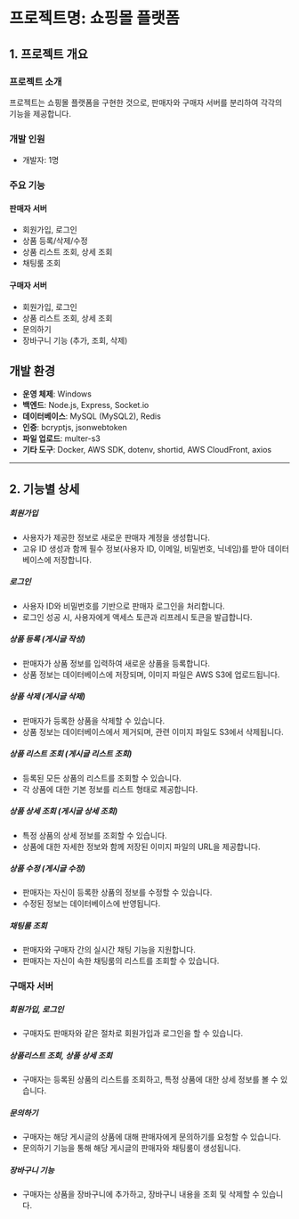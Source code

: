 # 프로젝트명: 쇼핑몰 플랫폼

## 1. 프로젝트 개요

### 프로젝트 소개
프로젝트는 쇼핑몰 플랫폼을 구현한 것으로, 판매자와 구매자 서버를 분리하여 각각의 기능을 제공합니다.

### 개발 인원
- 개발자: 1명

### 주요 기능
#### 판매자 서버
- 회원가입, 로그인
- 상품 등록/삭제/수정
- 상품 리스트 조회, 상세 조회
- 채팅룸 조회

#### 구매자 서버
- 회원가입, 로그인
- 상품 리스트 조회, 상세 조회
- 문의하기
- 장바구니 기능 (추가, 조회, 삭제)

## 개발 환경

- **운영 체제**: Windows
- **백엔드**: Node.js, Express, Socket.io
- **데이터베이스**: MySQL (MySQL2), Redis
- **인증**: bcryptjs, jsonwebtoken
- **파일 업로드**: multer-s3
- **기타 도구**: Docker, AWS SDK, dotenv, shortid, AWS CloudFront, axios
  
<hr>

## 2. 기능별 상세

##### 회원가입
- 사용자가 제공한 정보로 새로운 판매자 계정을 생성합니다.
- 고유 ID 생성과 함께 필수 정보(사용자 ID, 이메일, 비밀번호, 닉네임)를 받아 데이터베이스에 저장합니다.

##### 로그인
- 사용자 ID와 비밀번호를 기반으로 판매자 로그인을 처리합니다.
- 로그인 성공 시, 사용자에게 액세스 토큰과 리프레시 토큰을 발급합니다.

##### 상품 등록 (게시글 작성)
- 판매자가 상품 정보를 입력하여 새로운 상품을 등록합니다.
- 상품 정보는 데이터베이스에 저장되며, 이미지 파일은 AWS S3에 업로드됩니다.

##### 상품 삭제 (게시글 삭제)
- 판매자가 등록한 상품을 삭제할 수 있습니다.
- 상품 정보는 데이터베이스에서 제거되며, 관련 이미지 파일도 S3에서 삭제됩니다.

##### 상품 리스트 조회 (게시글 리스트 조회)
- 등록된 모든 상품의 리스트를 조회할 수 있습니다.
- 각 상품에 대한 기본 정보를 리스트 형태로 제공합니다.

##### 상품 상세 조회 (게시글 상세 조회)
- 특정 상품의 상세 정보를 조회할 수 있습니다.
- 상품에 대한 자세한 정보와 함께 저장된 이미지 파일의 URL을 제공합니다.

##### 상품 수정 (게시글 수정)
- 판매자는 자신이 등록한 상품의 정보를 수정할 수 있습니다.
- 수정된 정보는 데이터베이스에 반영됩니다.

##### 채팅룸 조회
- 판매자와 구매자 간의 실시간 채팅 기능을 지원합니다.
- 판매자는 자신이 속한 채팅룸의 리스트를 조회할 수 있습니다.

### 구매자 서버

##### 회원가입, 로그인
- 구매자도 판매자와 같은 절차로 회원가입과 로그인을 할 수 있습니다.

##### 상품리스트 조회, 상품 상세 조회
- 구매자는 등록된 상품의 리스트를 조회하고, 특정 상품에 대한 상세 정보를 볼 수 있습니다.

##### 문의하기
- 구매자는 해당 게시글의 상품에 대해 판매자에게 문의하기를 요청할 수 있습니다.
- 문의하기 기능을 통해 해당 게시글의 판매자와 채팅룸이 생성됩니다.

##### 장바구니 기능
- 구매자는 상품을 장바구니에 추가하고, 장바구니 내용을 조회 및 삭제할 수 있습니다.
